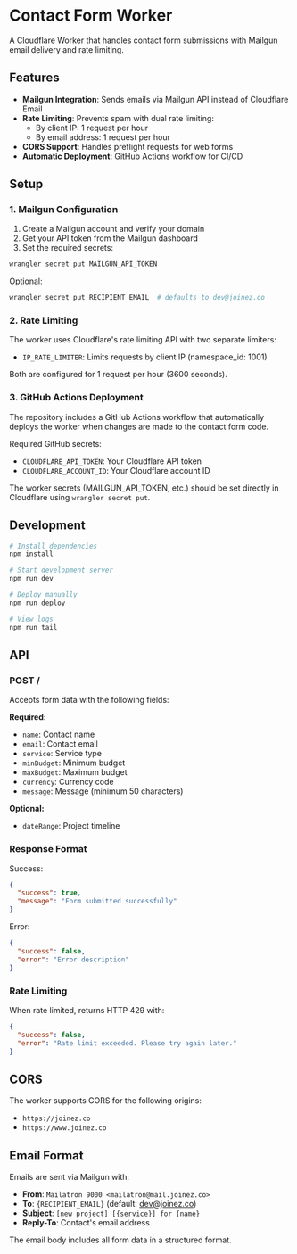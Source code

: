 # Contact Form Worker

A Cloudflare Worker that handles contact form submissions with Mailgun email delivery and rate limiting.

## Features

- **Mailgun Integration**: Sends emails via Mailgun API instead of Cloudflare Email
- **Rate Limiting**: Prevents spam with dual rate limiting:
  - By client IP: 1 request per hour
  - By email address: 1 request per hour
- **CORS Support**: Handles preflight requests for web forms
- **Automatic Deployment**: GitHub Actions workflow for CI/CD

## Setup

### 1. Mailgun Configuration

1. Create a Mailgun account and verify your domain
2. Get your API token from the Mailgun dashboard
3. Set the required secrets:

```bash
wrangler secret put MAILGUN_API_TOKEN
```

Optional:
```bash
wrangler secret put RECIPIENT_EMAIL  # defaults to dev@joinez.co
```

### 2. Rate Limiting

The worker uses Cloudflare's rate limiting API with two separate limiters:
- `IP_RATE_LIMITER`: Limits requests by client IP (namespace_id: 1001)

Both are configured for 1 request per hour (3600 seconds).

### 3. GitHub Actions Deployment

The repository includes a GitHub Actions workflow that automatically deploys the worker when changes are made to the contact form code.

Required GitHub secrets:
- `CLOUDFLARE_API_TOKEN`: Your Cloudflare API token
- `CLOUDFLARE_ACCOUNT_ID`: Your Cloudflare account ID

The worker secrets (MAILGUN_API_TOKEN, etc.) should be set directly in Cloudflare using `wrangler secret put`.

## Development

```bash
# Install dependencies
npm install

# Start development server
npm run dev

# Deploy manually
npm run deploy

# View logs
npm run tail
```

## API

### POST /

Accepts form data with the following fields:

**Required:**
- `name`: Contact name
- `email`: Contact email
- `service`: Service type
- `minBudget`: Minimum budget
- `maxBudget`: Maximum budget
- `currency`: Currency code
- `message`: Message (minimum 50 characters)

**Optional:**
- `dateRange`: Project timeline

### Response Format

Success:
```json
{
  "success": true,
  "message": "Form submitted successfully"
}
```

Error:
```json
{
  "success": false,
  "error": "Error description"
}
```

### Rate Limiting

When rate limited, returns HTTP 429 with:
```json
{
  "success": false,
  "error": "Rate limit exceeded. Please try again later."
}
```

## CORS

The worker supports CORS for the following origins:
- `https://joinez.co`
- `https://www.joinez.co`

## Email Format

Emails are sent via Mailgun with:
- **From**: `Mailatron 9000 <mailatron@mail.joinez.co>`
- **To**: `{RECIPIENT_EMAIL}` (default: dev@joinez.co)
- **Subject**: `[new project] [{service}] for {name}`
- **Reply-To**: Contact's email address

The email body includes all form data in a structured format.